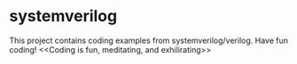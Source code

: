# systemverilog
This project contains coding examples from systemverilog/verilog. 
Have fun coding!
<<Coding is fun, meditating, and exhilirating>>
